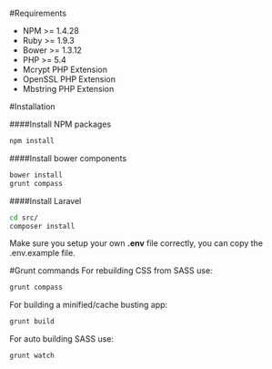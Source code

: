 #Requirements

- NPM >= 1.4.28
- Ruby >= 1.9.3
- Bower >= 1.3.12
- PHP >= 5.4
 - Mcrypt PHP Extension
 - OpenSSL PHP Extension
 - Mbstring PHP Extension

#Installation

####Install NPM packages
```sh
npm install
```
####Install bower components
```sh
bower install
grunt compass
```
####Install Laravel
```sh
cd src/
composer install
```

Make sure you setup your own **.env** file correctly, you can copy the .env.example file.

#Grunt commands
For rebuilding CSS from SASS use:
```sh
grunt compass
```

For building a minified/cache busting app:
```sh
grunt build
```

For auto building SASS use:
```sh
grunt watch
```